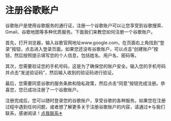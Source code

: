 # 注册谷歌账户

谷歌账户是使用谷歌服务的通行证，注册一个谷歌账户可以让您享受到谷歌搜索、Gmail、谷歌地图等多种优质服务。下面我们来教您如何注册一个谷歌账户。

首先，打开浏览器，输入谷歌官网地址www.google.com，在页面右上角找到“登录”按钮，点击进入登录页面。如果您还没有谷歌账户，可以点击“创建账户”按钮，然后按照提示填写您的个人信息，包括姓名、用户名、密码等。

其次，您需要验证您的手机号码，这是为了确保您的账户安全。输入您的手机号码并点击“发送验证码”，然后输入收到的验证码进行验证。

最后，您需要同意谷歌的服务条款和隐私政策，然后点击“同意”按钮完成注册。恭喜您，您已成功注册了一个谷歌账户。

注册完成后，您可以随时登录您的谷歌账户，享受谷歌的各种服务。如果您在注册过程中遇到任何问题，或者想了解更多关于注册谷歌账户的内容，请通过✈与我们联系，感谢阅读！[点我联系✈](https://ad.k02.cc)